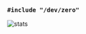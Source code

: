 ### `#include "/dev/zero"`  
![stats](https://github-readme-stats.vercel.app/api?username=steve02081504&show_icons=true&hide_border=true&icon_color=921aff&title_color=921aff)  

